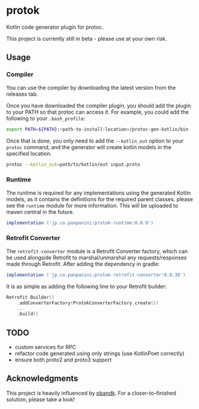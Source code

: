 # protok
Kotlin code generator plugin for protoc.

This project is currently still in beta - please use at your own risk.

## Usage

### Compiler
You can use the compiler by downloading the latest version from the releases tab. 

Once you have downloaded the compiler plugin, you should add the plugin to your PATH so that protoc can access it. For example, you could add the following to your `.bash_profile`:
``` sh
export PATH=${PATH}:<path-to-install-location>/protoc-gen-kotlin/bin
```

Once that is done, you only need to add the `--kotlin_out` option to your `protoc` command, and the generator will create kotlin models in the specified location.
``` sh
protoc --kotlin_out=path/to/kotlin/out input.proto
```

### Runtime
The runtime is required for any implementations using the generated Kotlin models, as it contains the definitions for the required parent classes. please see the `runtime` module for more information. This will be uploaded to maven central in the future.
``` groovy
implementation ('jp.co.panpanini:protok-runtime:0.0.9')
```

### Retrofit Converter
The `retrofit-converter` module is a Retrofit Converter factory, which can be used alongside Retrofit to marshal/unmarshal any requests/responses made through Retrofit. After adding the dependency in gradle:
``` groovy
implementation ('jp.co.panpanini:protok-retrofit-converter:0.0.30')
```
It is as simple as adding the following line to your Retrofit builder:
``` kotlin
Retrofit.Builder()
    .addConverterFactory(ProtokConverterFactory.create())
    ...
    .build()
```

## TODO
- custom services for RPC
- refactor code generated using only strings (use KotlinPoet correctly)
- ensure both proto2 and proto3 support


## Acknowledgments 
This project is heavily influenced by [pbandk](https://github.com/cretz/pb-and-k/). For a closer-to-finished solution, please take a look!
